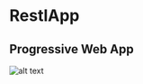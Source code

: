 # RestlApp
## Progressive Web App
![alt text](https://github.com/[Baumi1992]/[RestlApp]/blob/[branch]/restlApp.jpg?raw=true)
